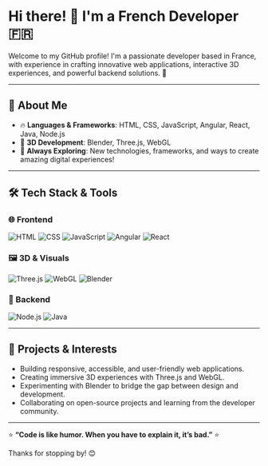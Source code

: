 # Hi there! 👋 I'm a French Developer 🇫🇷

Welcome to my GitHub profile! I'm a passionate developer based in France, with experience in crafting innovative web applications, interactive 3D experiences, and powerful backend solutions. 🚀

---

## 🚀 About Me
- 🔥 **Languages & Frameworks**: HTML, CSS, JavaScript, Angular, React, Java, Node.js
- 🎨 **3D Development**: Blender, Three.js, WebGL
- 🌟 **Always Exploring**: New technologies, frameworks, and ways to create amazing digital experiences!

---

## 🛠️ Tech Stack & Tools

### 🌐 Frontend
![HTML](https://img.shields.io/badge/HTML5-E34F26?style=for-the-badge&logo=html5&logoColor=white)
![CSS](https://img.shields.io/badge/CSS3-1572B6?style=for-the-badge&logo=css3&logoColor=white)
![JavaScript](https://img.shields.io/badge/JavaScript-F7DF1E?style=for-the-badge&logo=javascript&logoColor=black)
![Angular](https://img.shields.io/badge/Angular-DD0031?style=for-the-badge&logo=angular&logoColor=white)
![React](https://img.shields.io/badge/React-61DAFB?style=for-the-badge&logo=react&logoColor=black)

### 🖼️ 3D & Visuals
![Three.js](https://img.shields.io/badge/Three.js-000000?style=for-the-badge&logo=three.js&logoColor=white)
![WebGL](https://img.shields.io/badge/WebGL-990000?style=for-the-badge&logo=webgl&logoColor=white)
![Blender](https://img.shields.io/badge/Blender-F5792A?style=for-the-badge&logo=blender&logoColor=white)

### 🧩 Backend
![Node.js](https://img.shields.io/badge/Node.js-339933?style=for-the-badge&logo=nodedotjs&logoColor=white)
![Java](https://img.shields.io/badge/Java-007396?style=for-the-badge&logo=java&logoColor=white)

---

## 🌟 Projects & Interests
- Building responsive, accessible, and user-friendly web applications.
- Creating immersive 3D experiences with Three.js and WebGL.
- Experimenting with Blender to bridge the gap between design and development.
- Collaborating on open-source projects and learning from the developer community.

---

⭐ **“Code is like humor. When you have to explain it, it’s bad.”** ⭐

Thanks for stopping by! 😊
